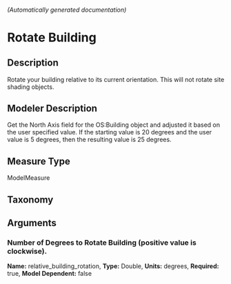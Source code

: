 

###### (Automatically generated documentation)

# Rotate Building

## Description
Rotate your building relative to its current orientation. This will not rotate site shading objects.

## Modeler Description
Get the North Axis field for the  OS:Building object and adjusted it based on the user specified value. If the starting value is 20 degrees and the user value is 5 degrees, then the resulting value is 25 degrees.

## Measure Type
ModelMeasure

## Taxonomy


## Arguments


### Number of Degrees to Rotate Building (positive value is clockwise).

**Name:** relative_building_rotation,
**Type:** Double,
**Units:** degrees,
**Required:** true,
**Model Dependent:** false







